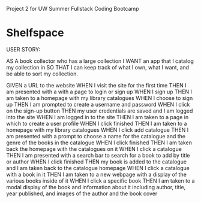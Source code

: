 Project 2 for UW Summer Fullstack Coding Bootcamp

# Shelfspace

USER STORY:

AS A book collector who has a large collection
I WANT an app that I catalog my collection in
SO THAT I can keep track of what I own, what I want, and be able to sort my collection.

GIVEN a URL to the website
WHEN I visit the site for the first time
THEN I am presented with a with a page to login or sign up
WHEN I sign up
THEN I am taken to a homepage with my library catalogues
WHEN I choose to sign up
THEN I am prompted to create a username and password
WHEN I click on the sign-up button
THEN my user credentials are saved and I am logged into the site
WHEN I am logged in to the site
THEN I am taken to a page in which to create a user profile
WHEN I click finished
THEN I am taken to a homepage with my library catalogues
WHEN I click add catalogue
THEN I am presented with a prompt to choose a name for the catalogue and the genre of the books in the catalogue
WHEN I click finished
THEN I am taken back the homepage with the catalogues on it
WHEN I click a catalogue
THEN I am presented with a search bar to search for a book to add by title or author
WHEN I click finished
THEN my book is added to the catalogue and I am taken back to the catalogue homepage
WHEN I click a catalogue with a book in it
THEN I am taken to a new webpage with a display of the various books inside of it
WHEN I click a specific book
THEN I am taken to a modal display of the book and information about it including author, title, year published, and images of the author and the book cover
